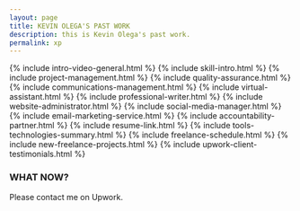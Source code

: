 ```yaml
---
layout: page
title: KEVIN OLEGA'S PAST WORK
description: this is Kevin Olega's past work.
permalink: xp
---
```

{% include intro-video-general.html %}
{% include skill-intro.html %}
{% include project-management.html %}
{% include quality-assurance.html %}
{% include communications-management.html %}
{% include virtual-assistant.html %}
{% include professional-writer.html %}
{% include website-administrator.html %}
{% include social-media-manager.html %}
{% include email-marketing-service.html %}
{% include accountability-partner.html %}
{% include resume-link.html %}
{% include tools-technologies-summary.html %}
{% include freelance-schedule.html %}
{% include new-freelance-projects.html %} 
{% include upwork-client-testimonials.html %}
### WHAT NOW?
Please contact me on Upwork.